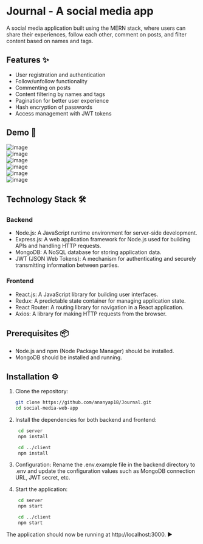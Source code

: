 # Journal - A social media app 


A social media application built using the MERN stack, where users can share their experiences, follow each other, comment on posts, and filter content based on names and tags.


## Features ✨

- User registration and authentication
- Follow/unfollow functionality
- Commenting on posts
- Content filtering by names and tags
- Pagination for better user experience
- Hash encryption of passwords
- Access management with JWT tokens

## Demo 📸
![image](https://github.com/ananyap18/Journal/assets/71277914/4de1023e-f916-4d34-9f53-5142a05a670a) <br>
![image](https://github.com/ananyap18/Journal/assets/71277914/5e187be8-6461-4425-840c-a1c20b94d383) <br>
![image](https://github.com/ananyap18/Journal/assets/71277914/5af2f663-f9b0-4a4a-af63-5d511c87d2f0) <br>
![image](https://github.com/ananyap18/Journal/assets/71277914/fa91f243-a260-4be3-8afb-659da34d55e5) <br>
![image](https://github.com/ananyap18/Journal/assets/71277914/e4a2f54d-7970-4df5-9a93-438a614d4b15) <br>
![image](https://github.com/ananyap18/Journal/assets/71277914/2ae0b559-7883-4cb9-82d2-7639d980e24d) <br>

## Technology Stack 🛠️

### Backend

- Node.js: A JavaScript runtime environment for server-side development.
- Express.js: A web application framework for Node.js used for building APIs and handling HTTP requests.
- MongoDB: A NoSQL database for storing application data.
- JWT (JSON Web Tokens): A mechanism for authenticating and securely transmitting information between parties.

### Frontend

- React.js: A JavaScript library for building user interfaces.
- Redux: A predictable state container for managing application state.
- React Router: A routing library for navigation in a React application.
- Axios: A library for making HTTP requests from the browser.

## Prerequisites 📦

- Node.js and npm (Node Package Manager) should be installed.
- MongoDB should be installed and running.

## Installation ⚙️

1. Clone the repository:

   ```bash
   git clone https://github.com/ananyap18/Journal.git
   cd social-media-web-app
   ```
2. Install the dependencies for both backend and frontend:
   ```bash
    cd server
    npm install
    ```
   ```bash
    cd ../client
    npm install
   ```
3. Configuration: Rename the .env.example file in the backend directory to .env and update the configuration values such as MongoDB connection URL, JWT secret, etc.
4. Start the application:
   ```bash
    cd server
    npm start
   ```
   ```bash
    cd ../client
    npm start
   ```
The application should now be running at http://localhost:3000. ▶️
